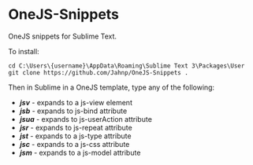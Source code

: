 OneJS-Snippets
==============

OneJS snippets for Sublime Text.

To install:
```
cd C:\Users\{username}\AppData\Roaming\Sublime Text 3\Packages\User
git clone https://github.com/Jahnp/OneJS-Snippets .
```
Then in Sublime in a OneJS template, type any of the following:

* ***jsv*** - expands to a js-view element
* ***jsb*** - expands to js-bind attribute
* ***jsua*** - expands to js-userAction attribute
* ***jsr*** - expands to js-repeat attribute
* ***jst*** - expands to a js-type attribute
* ***jsc*** - expands to a js-css attribute
* ***jsm*** - expands to a js-model attribute


